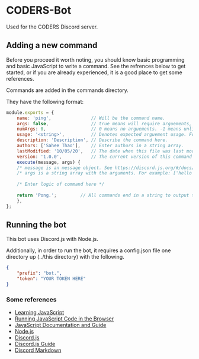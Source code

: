 # CODERS-Bot
Used for the CODERS Discord server.

## Adding a new command
Before you proceed it worth noting, you should know basic programming and basic JavaScript to write a command. See the refrences below to get started, or if you are already experienced, it is a good place to get some references.

Commands are added in the commands directory.

They have the following format:
```JavaScript
module.exports = {
	name: 'ping',               // Will be the command name.
	args: false,                // true means will require arguements, false means will NOT require arguements or may have optional arguements
	numArgs: 0,                 // 0 means no arguements. -1 means unlimited arguements. If args is false and numArgs != 0, then these are optional arguements 
	usage: '<string>',          // Denotes expected arguement usage. For example: "<number> <any>" or "<string> <integer> <number>"
	description: 'Description', // Describe the command here.
	authors: ['Sahee Thao'],    // Enter authors in a string array.
	lastModified: '10/05/20',   // The date when this file was last modified
	version: '1.0.0',           // The current version of this command
	execute(message, args) {
	/* message is an message object. See https://discord.js.org/#/docs/main/master/class/Message */
	/* args is a string array with the arguments. For example: ['hello', 'world'] */
		
	/* Enter logic of command here */
		
	return 'Pong.';         // All commands end in a string to output to the channel
	},
};
```

## Running the bot
This bot uses Discord.js with Node.js.

Additionally, in order to run the bot, it requires a config.json file one directory up (../this directory) with the following.
```json
{
	"prefix": "bot.",
	"token": "YOUR TOKEN HERE"
}
```

### Some references
* [Learning JavaScript](https://www.codecademy.com/learn/introduction-to-javascript)
* [Running JavaScript Code in the Browser](https://playcode.io/empty/)
* [JavaScript Documentation and Guide](https://developer.mozilla.org/en-US/docs/Web/JavaScript)
* [Node.js](https://nodejs.org/en/)
* [Discord.js](https://discord.js.org/)
* [Discord.js Guide](https://discordjs.guide/)
* [Discord Markdown](https://support.discord.com/hc/en-us/articles/210298617-Markdown-Text-101-Chat-Formatting-Bold-Italic-Underline-)